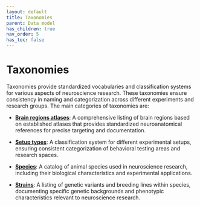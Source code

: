 ```yaml
---
layout: default
title: Taxonomies
parent: Data model
has_children: true
nav_order: 5
has_toc: false
---
```


# Taxonomies

Taxonomies provide standardized vocabularies and classification systems for various aspects of neuroscience research. These taxonomies ensure consistency in naming and categorization across different experiments and research groups. The main categories of taxonomies are:

- [**Brain regions atlases**]({{site.baseurl}}/datamodel/taxonomies/brainregion): A comprehensive listing of brain regions based on established atlases that provides standardized neuroanatomical references for precise targeting and documentation.

- [**Setup types**]({{site.baseurl}}/datamodel/taxonomies/setuptype): A classification system for different experimental setups, ensuring consistent categorization of behavioral testing areas and research spaces.

- [**Species**]({{site.baseurl}}/datamodel/taxonomies/species): A catalog of animal species used in neuroscience research, including their biological characteristics and experimental applications.

- [**Strains**]({{site.baseurl}}/datamodel/taxonomies/strain): A listing of genetic variants and breeding lines within species, documenting specific genetic backgrounds and phenotypic characteristics relevant to neuroscience research.
